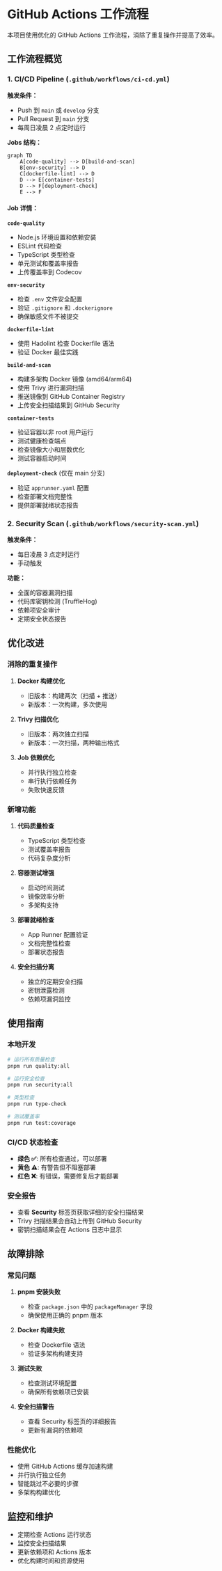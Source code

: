 # GitHub Actions 工作流程

本项目使用优化的 GitHub Actions 工作流程，消除了重复操作并提高了效率。

## 工作流程概览

### 1. CI/CD Pipeline (`.github/workflows/ci-cd.yml`)

**触发条件：**
- Push 到 `main` 或 `develop` 分支
- Pull Request 到 `main` 分支
- 每周日凌晨 2 点定时运行

**Jobs 结构：**

```mermaid
graph TD
    A[code-quality] --> D[build-and-scan]
    B[env-security] --> D
    C[dockerfile-lint] --> D
    D --> E[container-tests]
    D --> F[deployment-check]
    E --> F
```

#### Job 详情：

**`code-quality`**
- Node.js 环境设置和依赖安装
- ESLint 代码检查
- TypeScript 类型检查
- 单元测试和覆盖率报告
- 上传覆盖率到 Codecov

**`env-security`**
- 检查 `.env` 文件安全配置
- 验证 `.gitignore` 和 `.dockerignore`
- 确保敏感文件不被提交

**`dockerfile-lint`**
- 使用 Hadolint 检查 Dockerfile 语法
- 验证 Docker 最佳实践

**`build-and-scan`**
- 构建多架构 Docker 镜像 (amd64/arm64)
- 使用 Trivy 进行漏洞扫描
- 推送镜像到 GitHub Container Registry
- 上传安全扫描结果到 GitHub Security

**`container-tests`**
- 验证容器以非 root 用户运行
- 测试健康检查端点
- 检查镜像大小和层数优化
- 测试容器启动时间

**`deployment-check`** (仅在 main 分支)
- 验证 `apprunner.yaml` 配置
- 检查部署文档完整性
- 提供部署就绪状态报告

### 2. Security Scan (`.github/workflows/security-scan.yml`)

**触发条件：**
- 每日凌晨 3 点定时运行
- 手动触发

**功能：**
- 全面的容器漏洞扫描
- 代码库密钥检测 (TruffleHog)
- 依赖项安全审计
- 定期安全状态报告

## 优化改进

### 消除的重复操作

1. **Docker 构建优化**
   - 旧版本：构建两次（扫描 + 推送）
   - 新版本：一次构建，多次使用

2. **Trivy 扫描优化**
   - 旧版本：两次独立扫描
   - 新版本：一次扫描，两种输出格式

3. **Job 依赖优化**
   - 并行执行独立检查
   - 串行执行依赖任务
   - 失败快速反馈

### 新增功能

1. **代码质量检查**
   - TypeScript 类型检查
   - 测试覆盖率报告
   - 代码复杂度分析

2. **容器测试增强**
   - 启动时间测试
   - 镜像效率分析
   - 多架构支持

3. **部署就绪检查**
   - App Runner 配置验证
   - 文档完整性检查
   - 部署状态报告

4. **安全扫描分离**
   - 独立的定期安全扫描
   - 密钥泄露检测
   - 依赖项漏洞监控

## 使用指南

### 本地开发

```bash
# 运行所有质量检查
pnpm run quality:all

# 运行安全检查
pnpm run security:all

# 类型检查
pnpm run type-check

# 测试覆盖率
pnpm run test:coverage
```

### CI/CD 状态检查

- **绿色 ✅**: 所有检查通过，可以部署
- **黄色 ⚠️**: 有警告但不阻塞部署
- **红色 ❌**: 有错误，需要修复后才能部署

### 安全报告

- 查看 **Security** 标签页获取详细的安全扫描结果
- Trivy 扫描结果会自动上传到 GitHub Security
- 密钥扫描结果会在 Actions 日志中显示

## 故障排除

### 常见问题

1. **pnpm 安装失败**
   - 检查 `package.json` 中的 `packageManager` 字段
   - 确保使用正确的 pnpm 版本

2. **Docker 构建失败**
   - 检查 Dockerfile 语法
   - 验证多架构构建支持

3. **测试失败**
   - 检查测试环境配置
   - 确保所有依赖项已安装

4. **安全扫描警告**
   - 查看 Security 标签页的详细报告
   - 更新有漏洞的依赖项

### 性能优化

- 使用 GitHub Actions 缓存加速构建
- 并行执行独立任务
- 智能跳过不必要的步骤
- 多架构构建优化

## 监控和维护

- 定期检查 Actions 运行状态
- 监控安全扫描结果
- 更新依赖项和 Actions 版本
- 优化构建时间和资源使用